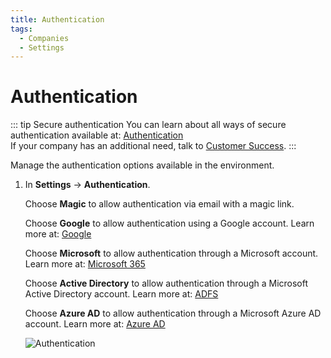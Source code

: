 ```yaml
---
title: Authentication
tags:
  - Companies
  - Settings
---
```


# Authentication

::: tip Secure authentication
You can learn about all ways of secure authentication available at: [Authentication](../../users/authentication)<br>
If your company has an additional need, talk to [Customer Success](mailto:cs@phishx.io).
:::

Manage the authentication options available in the environment.

1. In **Settings** -> **Authentication**.

   Choose **Magic** to allow authentication via email with a magic link.

   Choose **Google** to allow authentication using a Google account. Learn more at: [Google](../../requirements/google-gsuite/)

   Choose **Microsoft** to allow authentication through a Microsoft account. Learn more at: [Microsoft 365](../../requirements/microsoft-365/)

   Choose **Active Directory** to allow authentication through a Microsoft Active Directory account. Learn more at: [ADFS](../../integrations/adfs/)

   Choose **Azure AD** to allow authentication through a Microsoft Azure AD account. Learn more at: [Azure AD](../../integrations/azure-ad/)

   ![Authentication](https://cdn.phishx.io/phishx-docs/images/phishx_companies_auth_01.webp)
